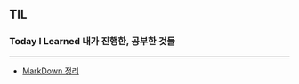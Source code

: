 ## TIL 
### Today I Learned 내가 진행한, 공부한 것들

* * *
* [MarkDown 정리](https://github.com/hoseong1324/TIL/blob/main/Git/MarkDown.md)
